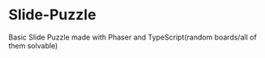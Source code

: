 # Slide-Puzzle
Basic Slide Puzzle made with Phaser and TypeScript(random boards/all of them solvable)
